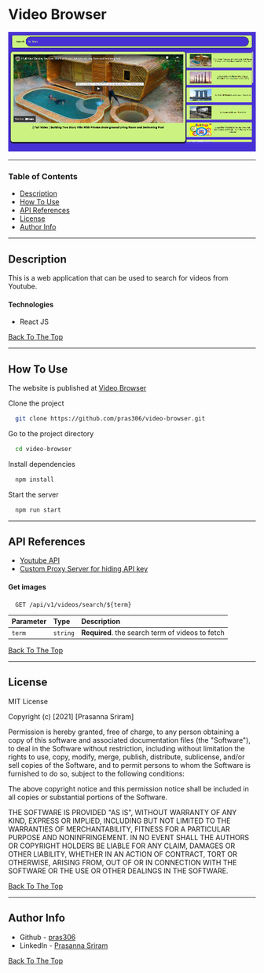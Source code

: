 # Video Browser

![Videobrowser](src/assets/images/video_browser.png)

---

### Table of Contents

- [Description](#description)
- [How To Use](#how-to-use)
- [API References](#api-references)
- [License](#license)
- [Author Info](#author-info)

---

## Description

This is a web application that can be used to search for videos from Youtube.

#### Technologies

- React JS

[Back To The Top](#video-browser)

---

## How To Use

The website is published at [Video Browser](https://pras306.github.io/video-browser/)

Clone the project 

```bash
  git clone https://github.com/pras306/video-browser.git
```

Go to the project directory

```bash
  cd video-browser
```

Install dependencies

```bash
  npm install
```

Start the server

```bash
  npm run start
```

---

## API References

- [Youtube API](https://developers.google.com/youtube/v3)
- [Custom Proxy Server for hiding API key](https://backend-portfolio-proxy.herokuapp.com)

#### Get images

```http
  GET /api/v1/videos/search/${term}
```

| Parameter   | Type     | Description                                       |
| :---------- | :------- | :------------------------------------------------ |
| `term`      | `string` | **Required**. the search term of videos to fetch  |



[Back To The Top](#video-browser)

---

## License

MIT License

Copyright (c) [2021] [Prasanna Sriram]

Permission is hereby granted, free of charge, to any person obtaining a copy
of this software and associated documentation files (the "Software"), to deal
in the Software without restriction, including without limitation the rights
to use, copy, modify, merge, publish, distribute, sublicense, and/or sell
copies of the Software, and to permit persons to whom the Software is
furnished to do so, subject to the following conditions:

The above copyright notice and this permission notice shall be included in all
copies or substantial portions of the Software.

THE SOFTWARE IS PROVIDED "AS IS", WITHOUT WARRANTY OF ANY KIND, EXPRESS OR
IMPLIED, INCLUDING BUT NOT LIMITED TO THE WARRANTIES OF MERCHANTABILITY,
FITNESS FOR A PARTICULAR PURPOSE AND NONINFRINGEMENT. IN NO EVENT SHALL THE
AUTHORS OR COPYRIGHT HOLDERS BE LIABLE FOR ANY CLAIM, DAMAGES OR OTHER
LIABILITY, WHETHER IN AN ACTION OF CONTRACT, TORT OR OTHERWISE, ARISING FROM,
OUT OF OR IN CONNECTION WITH THE SOFTWARE OR THE USE OR OTHER DEALINGS IN THE
SOFTWARE.

[Back To The Top](#video-browser)

---

## Author Info

- Github - [pras306](https://github.com/pras306)
- LinkedIn - [Prasanna Sriram](https://www.linkedin.com/in/prasanna-sriram/)

[Back To The Top](#video-browser)